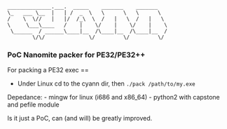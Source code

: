 ```
______________.___.  _____    _______    _______   
\_   ___ \__  |   | /  _  \   \      \   \      \  
/    \  \//   |   |/  /_\  \  /   |   \  /   |   \ 
\     \___\____   /    |    \/    |    \/    |    \
 \______  / ______\____|__  /\____|__  /\____|__  /
        \/\/              \/         \/         \/ 
```
###      PoC Nanomite packer for PE32/PE32++ 


For packing a PE32 exec ==
- Under Linux cd to the cyann dir, then ```./pack /path/to/my.exe```

Depedance:
	- mingw for linux (i686 and x86_64)
	- python2 with capstone and pefile module

Is it just a PoC, can (and will) be greatly improved.
